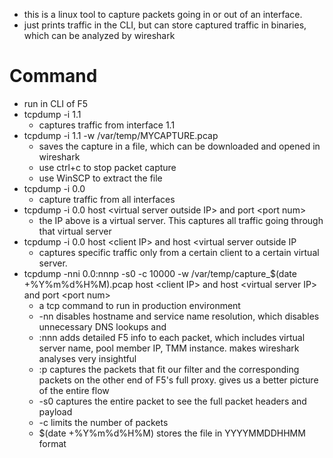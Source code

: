 - this is a linux tool to capture packets going in or out of an interface. 
- just prints traffic in the CLI, but can store captured traffic in binaries, which can be analyzed by wireshark

# Command
- run in CLI of F5
- tcpdump -i 1.1
	- captures traffic from interface 1.1
- tcpdump -i 1.1 -w /var/temp/MYCAPTURE.pcap
	- saves the capture in a file, which can be downloaded and opened in wireshark
	- use ctrl+c to stop packet capture
	- use WinSCP to extract the file
- tcpdump -i 0.0
	- capture traffic from all interfaces
- tcpdump -i 0.0 host \<virtual server outside IP\> and port \<port num>
	- the IP above is a virtual server. This captures all traffic going through that virtual server
- tcpdump -i 0.0 host \<client IP> and host \<virtual server outside IP
	- captures specific traffic only from a certain client to a certain virtual server.
- tcpdump -nni 0.0:nnnp -s0 -c 10000 -w /var/temp/capture_$(date +%Y%m%d%H%M).pcap host \<client IP> and host \<virtual server IP> and port \<port num>
	- a tcp command to run in production environment
	- -nn disables hostname and service name resolution, which disables unnecessary DNS lookups and  
	- :nnn adds detailed F5 info to each packet, which includes virtual server name, pool member IP, TMM instance. makes wireshark analyses very insightful
	- :p captures the packets that fit our filter and the corresponding packets on the other end of F5's full proxy. gives us a better picture of the entire flow
	- -s0 captures the entire packet to see the full packet headers and payload
	- -c limits the number of packets
	- $(date +%Y%m%d%H%M) stores the file in YYYYMMDDHHMM format

 
